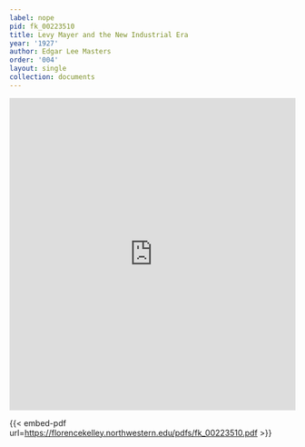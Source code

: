 ```yaml
---
label: nope
pid: fk_00223510
title: Levy Mayer and the New Industrial Era
year: '1927'
author: Edgar Lee Masters
order: '004'
layout: single
collection: documents
---
```

<iframe src="https://northwestern.app.box.com/embed/s/n24wjv8ittluihl4w9hw4n7cl1o2zsk1?sortColumn=date&view=list" width="100%" height="550" frameborder="0" allowfullscreen webkitallowfullscreen msallowfullscreen></iframe>


{{< embed-pdf url=https://florencekelley.northwestern.edu/pdfs/fk_00223510.pdf >}}